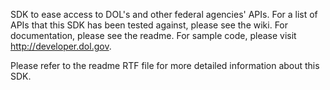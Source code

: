SDK to ease access to DOL's and other federal agencies' APIs. For a list of APIs that this SDK has been tested against, please see the wiki. For documentation, please see the readme. For sample code, please visit http://developer.dol.gov.


Please refer to the readme RTF file for more detailed information about this SDK.
